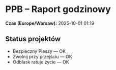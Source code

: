# PPB – Raport godzinowy
**Czas (Europe/Warsaw):** 2025-10-01 01:19

## Status projektów
- Bezpieczny Pieszy — OK
- Zwolnij przy przejściu — OK
- Odblask ratuje życie — OK

